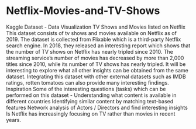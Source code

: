 # Netflix-Movies-and-TV-Shows
Kaggle Dataset - Data Visualization
TV Shows and Movies listed on Netflix This dataset consists of tv shows and movies available on Netflix as of 2019. The dataset is collected from Flixable which is a third-party Netflix search engine.
In 2018, they released an interesting report which shows that the number of TV shows on Netflix has nearly tripled since 2010. The streaming service’s number of movies has decreased by more than 2,000 titles since 2010, while its number of TV shows has nearly tripled. It will be interesting to explore what all other insights can be obtained from the same dataset.
Integrating this dataset with other external datasets such as IMDB ratings, rotten tomatoes can also provide many interesting findings.
Inspiration Some of the interesting questions (tasks) which can be performed on this dataset -
Understanding what content is available in different countries Identifying similar content by matching text-based features Network analysis of Actors / Directors and find interesting insights Is Netflix has increasingly focusing on TV rather than movies in recent years.
